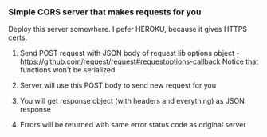 ### Simple CORS server that makes requests for you

Deploy this server somewhere. I pefer HEROKU, because it gives HTTPS certs.


1) Send POST request with JSON body of request lib options object - https://github.com/request/request#requestoptions-callback
Notice that functions won't be serialized

2) Server will use this POST body to send new request for you

3) You will get response object (with headers and everything) as JSON response

4) Errors will be returned with same error status code as original server